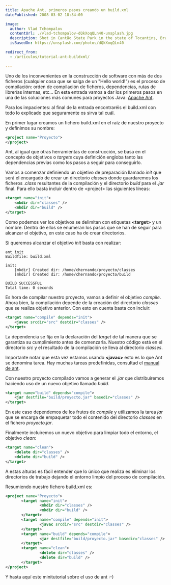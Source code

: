 ```yaml
---
title: Apache Ant, primeros pasos creando un build.xml
datePublished: 2008-03-02 18:34:00

image:
  author: Vlad Tchompalov
  contentUrl: ./vlad-tchompalov-dQkXoqQLn40-unsplash.jpg
  description: Shot in Cantão State Park in the state of Tocantins, Brazil
  isBasedOn: https://unsplash.com/photos/dQkXoqQLn40

redirect_from:
  - /articulos/tutorial-ant-buildxml/

---
```


Uno de los inconvenientes en la construcción de software con más de dos
ficheros (cualquier cosa que se salga de un "Hello world!") es el
proceso de compilación: orden de compilación de ficheros, dependencias,
rutas de librerías internas, etc... En esta entrada vamos a dar los
primeros pasos en una de las soluciones más comunes para proyectos Java:
[Apache Ant](http://ant.apache.org/).

Para los impacientes: al final de la entrada encontraréis el build.xml
con todo lo explicado que seguramente os sirva tal cuál.

En primer lugar creamos un fichero build.xml en el raíz de nuestro
proyecto y definimos su nombre:

~~~ xml
<project name="Proyecto">
</project>
~~~

Ant, al igual que otras herramientas de construcción, se basa en el
concepto de objetivos o *targets* cuya definición engloba tanto las
dependencias previas como los pasos a seguir para conseguirlo.

Vamos a comenzar definiendo un objetivo de preparación llamado *init*
que será el encargado de crear un directorio *classes* donde guardaremos
los ficheros *.class* resultantes de la compilación y el directorio
*build* para el .*jar* final. Para ello basta incluir dentro de
&lt;project&gt; las siguientes líneas:

~~~ xml
<target name="init">
    <mkdir dir="classes" />
    <mkdir dir="build" />
</target>
~~~

Como podemos ver los objetivos se delimitan con etiquetas
**&lt;target&gt;** y un nombre. Dentro de ellos se enumeran los pasos
que se han de seguir para alcanzar el objetivo, en este caso ha de crear
directorios.

Si queremos alcanzar el objetivo *init* basta con realizar:

~~~bash{outputLines: 2-10}
ant init
Buildfile: build.xml

init:
    [mkdir] Created dir: /home/chernando/proyecto/classes
    [mkdir] Created dir: /home/chernando/proyecto/build

BUILD SUCCESSFUL
Total time: 0 seconds
~~~

Es hora de compilar nuestro proyecto, vamos a definir el objetivo
*compile*. Ahora bien, la compilación depende de la creación del
directorio *classes* que se realiza objetivo anterior. Con esto en
cuenta basta con incluir:

~~~ xml
<target name="compile" depends="init">
    <javac srcdir="src" destdir="classes" />
</target>
~~~

La dependencia se fija en la declaración del *target* de tal manera que
se garantiza su cumplimiento antes de comenzarla. Nuestro código está en
el directorio *src* y el resultado de la compilación se lleva al
directorio *classes*.

Importante notar que esta vez estamos usando **&lt;javac&gt;** esto es
lo que Ant se denomina tarea. Hay muchas tareas predefinidas, consultad
el [manual de ant](http://ant.apache.org/manual/index.html).

Con nuestro proyecto compilado vamos a generar el .*jar* que
distribuiremos haciendo uso de un nuevo objetivo llamado *build*.

~~~ xml
<target name="build" depends="compile">
    <jar destfile="build/proyecto.jar" basedir="classes" />
</target>
~~~

En este caso dependemos de los frutos de *compile* y utilizamos la tarea
*jar* que se encarga de empaquetar todo el contenido del directorio
*classes* en el fichero *proyecto.jar*.

Finalmente incluiremos un nuevo objetivo para limpiar todo el entorno,
el objetivo *clean*:

~~~ xml
<target name="clean">
    <delete dir="classes" />
    <delete dir="build" />
</target>
~~~

A estas alturas es fácil entender que lo único que realiza es eliminar
los directorios de trabajo dejando el entorno limpio del proceso de
compilación.

Resumiendo nuestro fichero build.xml es:

~~~ xml
<project name="Proyecto">
       <target name="init">
               <mkdir dir="classes" />
               <mkdir dir="build" />
       </target>
       <target name="compile" depends="init">
               <javac srcdir="src" destdir="classes" />
       </target>
       <target name="build" depends="compile">
               <jar destfile="build/proyecto.jar" basedir="classes" />
       </target>
       <target name="clean">
               <delete dir="classes" />
               <delete dir="build" />
       </target>
</project>
~~~


Y hasta aquí este minitutorial sobre el uso de ant :-)
